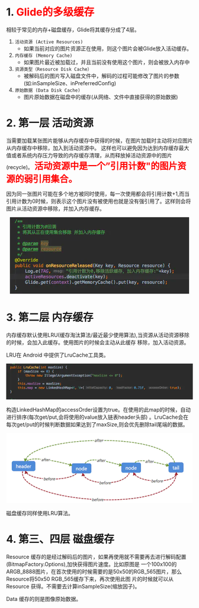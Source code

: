 # 1. <font color=red>Glide的多级缓存</font>

相较于常见的内存+磁盘缓存，Glide将其缓存分成了4层。

1. `活动资源 (Active Resources)`
   - 如果当前对应的图片资源正在使用，则这个图片会被Glide放入活动缓存。
2. `内存缓存 (Memory Cache)`
   - 如果图片最近被加载过，并且当前没有使用这个图片，则会被放入内存中
3. `资源类型（Resource Disk Cache）`
   - 被解码后的图片写入磁盘文件中，解码的过程可能修改了图片的参数(如:inSampleSize、inPreferredConfig)
4. `原始数据 (Data Disk Cache)`
   - 图片原始数据在磁盘中的缓存(从网络、文件中直接获得的原始数据)

# 2. 第一层 活动资源

当需要加载某张图片能够从内存缓存中获得的时候，在图片加载时主动将对应图片从内存缓存中移除，加入到活动资源中。
这样也可以避免因为达到内存缓存最大值或者系统内存压力导致的内存缓存清理，从而释放掉活动资源中的图片(recycle)。
<font color=red size=5>**活动资源中是一个”引用计数"的图片资源的弱引用集合。**</font>

因为同一张图片可能在多个地方被同时使用，每一次使用都会将引用计数+1,而当引用计数为0时候，则表示这个图片没有被使用也就是没有强引用了。这样则会将图片从活动资源中移除，并加入内存缓存。

<div style="text-align:center;">

![](../images/加入内存缓存.png)
</div>

# 3. 第二层 内存缓存
内存缓存默认使用LRU(缓存淘汰算法/最近最少使用算法),当资源从活动资源移除的时候，会加入此缓存。使用图片的时候会主动从此缓存
移除，加入活动资源。

LRU在 Android 中提供了LruCache工具类。

<div align="center">
<img src="../images/LruCache.png"/>
</div>

构造LinkedHashMap的accessOrder设置为true。在使用的此map的时候，自动进行排序(每次get/put,会将使用的value放入链表header头部)
。LruCache会在每次get/put的时候判断数据如果达到了maxSize,则会优先删除tail尾端的数据。

<div align="center">
<img src="../images/LRU.png"/>
</div>

磁盘缓存同样使用LRU算法。

# 4. 第三、四层 磁盘缓存

Resource 缓存的是经过解码后的图片，如果再使用就不需要再去进行解码配置(BitmapFactory.Options),加快获得图片速度。比如原图是
一个100x100的ARGB_8888图片，在首次使用的时候需要的是50x50的RGB_565图片，那么Resource将50x50 RGB_565缓存下来，再次使用此图
片的时候就可以从 Resource 获得。不需要去计算inSampleSize(缩放因子)。

Data 缓存的则是图像原始数据。